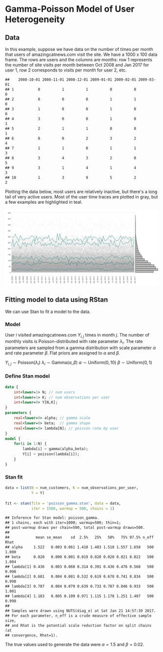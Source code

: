 Gamma-Poisson Model of User Heterogeneity
================

Data
----

In this example, suppose we have data on the number of times per month that users of amazingcatnews.com visit the site. We have a 1000 x 100 data frame. The rows are users and the columns are months: row 1 represents the number of site visits per month between Oct 2008 and Jan 2017 for user 1, row 2 corresponds to visits per month for user 2, etc.

    ##    2008-10-01 2008-11-01 2008-12-01 2009-01-01 2009-02-01 2009-03-01
    ## 1           0          1          1          0          0          0
    ## 2           0          0          0          1          1          0
    ## 3           1          0          0          1          0          0
    ## 4           3          0          0          1          0          1
    ## 5           2          1          1          0          0          1
    ## 6           0          0          2          3          2          4
    ## 7           1          1          0          1          1          3
    ## 8           3          4          3          2          0          5
    ## 9           3          1          4          1          4          3
    ## 10          1          3          9          5          2          2

Plotting the data below, most users are relatively inactive, but there's a long tail of very active users. Most of the user time traces are plotted in gray, but a few examples are highlighted in teal.

![](poisson_gamma_files/figure-markdown_github/unnamed-chunk-3-1.png)

Fitting model to data using RStan
---------------------------------

We can use Stan to fit a model to the data.

### Model

User *i* visited amazingcatnews.com *Y*<sub>*i*, *j*</sub> times in month *j*. The number of monthly visits is Poisson-distributed with rate parameter *λ*<sub>*i*</sub>. The rate parameters are sampled from a gamma distribution with scale parameter *α* and rate parameter *β*. Flat priors are assigned to *α* and *β*.

*Y*<sub>*i*, *j*</sub> ∼ Poisson(*λ*<sub>*i*</sub>)
*λ*<sub>*i*</sub> ∼ Gamma(*α*, *β*)
*α* ∼ Uniform(0, 10)
*β* ∼ Uniform(0, 1)

### Define Stan model

``` stan
data {
    int<lower=1> N; // num users
    int<lower=1> K; // num observations per user
    int<lower=0> Y[N,K];
}
parameters {
    real<lower=0> alpha; // gamma scale
    real<lower=0> beta;  // gamma shape
    real<lower=0> lambda[N]; // poisson rate by user
}
model {
    for(i in 1:N) {
        lambda[i] ~ gamma(alpha,beta);
        Y[i] ~ poisson(lambda[i]);
    }
}
```

### Stan fit

``` r
data = list(N = num_customers, K = num_observations_per_user,
            Y = Y)

fit <- stan(file = 'poisson_gamma.stan', data = data,
            iter = 1500, warmup = 500, chains = 1)
```

    ## Inference for Stan model: poisson_gamma.
    ## 1 chains, each with iter=1000; warmup=500; thin=1; 
    ## post-warmup draws per chain=500, total post-warmup draws=500.
    ## 
    ##            mean se_mean    sd  2.5%   25%   50%   75% 97.5% n_eff  Rhat
    ## alpha     1.522   0.003 0.061 1.410 1.483 1.518 1.557 1.658   500 1.000
    ## beta      0.020   0.000 0.001 0.019 0.020 0.020 0.021 0.022   500 1.004
    ## lambda[1] 0.436   0.003 0.068 0.314 0.391 0.436 0.476 0.568   500 0.998
    ## lambda[2] 0.681   0.004 0.081 0.532 0.619 0.678 0.741 0.834   500 0.998
    ## lambda[3] 0.787   0.004 0.079 0.639 0.733 0.787 0.846 0.933   500 1.001
    ## lambda[4] 1.183   0.005 0.109 0.971 1.115 1.178 1.251 1.407   500 0.998
    ## 
    ## Samples were drawn using NUTS(diag_e) at Sat Jan 21 14:57:39 2017.
    ## For each parameter, n_eff is a crude measure of effective sample size,
    ## and Rhat is the potential scale reduction factor on split chains (at 
    ## convergence, Rhat=1).

The true values used to generate the data were *α* = 1.5 and *β* = 0.02.
